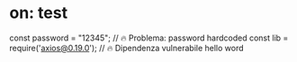 # on: test
const password = "12345"; // 🔥 Problema: password hardcoded
const lib = require('axios@0.19.0'); // 🔥 Dipendenza vulnerabile
hello word
